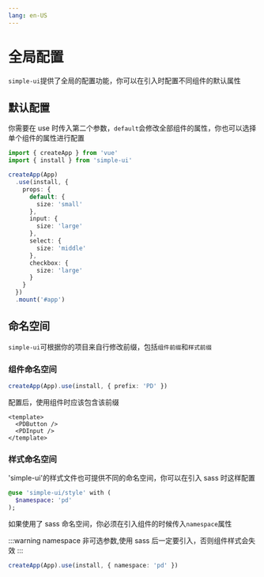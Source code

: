```yaml
---
lang: en-US
---
```


# 全局配置

`simple-ui`提供了全局的配置功能，你可以在引入时配置不同组件的默认属性

## 默认配置

你需要在 use 时传入第二个参数，`default`会修改全部组件的属性，你也可以选择单个组件的属性进行配置

```ts
import { createApp } from 'vue'
import { install } from 'simple-ui'

createApp(App)
  .use(install, {
    props: {
      default: {
        size: 'small'
      },
      input: {
        size: 'large'
      },
      select: {
        size: 'middle'
      },
      checkbox: {
        size: 'large'
      }
    }
  })
  .mount('#app')
```

## 命名空间

`simple-ui`可根据你的项目来自行修改前缀，包括`组件前缀`和`样式前缀`

### 组件命名空间

```ts
createApp(App).use(install, { prefix: 'PD' })
```

配置后，使用组件时应该包含该前缀

```vue
<template>
  <PDButton />
  <PDInput />
</template>
```

### 样式命名空间

'simple-ui'的样式文件也可提供不同的命名空间，你可以在引入 sass 时这样配置

```sass
@use 'simple-ui/style' with (
  $namespace: 'pd'
);

```

如果使用了 sass 命名空间，你必须在引入组件的时候传入`namespace`属性

:::warning
namespace 非可选参数,使用 sass 后一定要引入，否则组件样式会失效
:::

```ts
createApp(App).use(install, { namespace: 'pd' })
```

